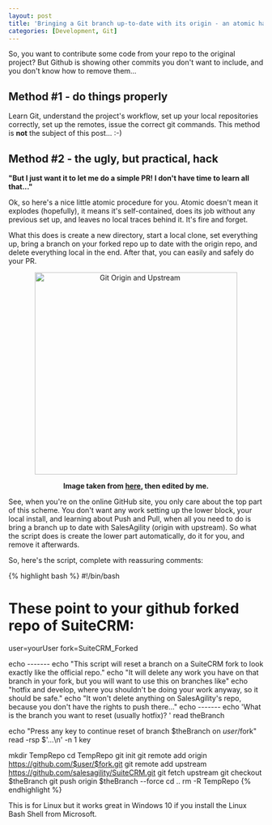 ```yaml
---
layout: post
title: 'Bringing a Git branch up-to-date with its origin - an atomic hack'
categories: [Development, Git]
---
```


So, you want to contribute some code from your repo to the original project? But Github is showing other commits you don't want to include, and you don't know how to remove them... 

## Method #1 - do things properly

Learn Git, understand the project's workflow, set up your local repositories correctly, set up the remotes, issue the correct git commands. This method is **not** the subject of this post... :-)

## Method #2 - the ugly, but practical, hack

__"But I just want it to let me do a simple PR! I don't have time to learn all that..."__

Ok, so here's a nice little atomic procedure for you. Atomic doesn't mean it explodes (hopefully), it means it's self-contained, does its job without any previous set up, and leaves no local traces behind it. It's fire and forget.

What this does is create a new directory, start a local clone, set everything up, bring a branch on your forked repo up to date with the origin repo, and delete everything local in the end. After that, you can easily and safely do your PR.

<div style="text-align:center"><img src="{{ site.baseurl }}/images/upstream-origin-local-2.png" alt="Git Origin and Upstream" style="width: 400px;"/>

__Image taken from [here](https://coding.abel.nu/2015/03/fixing-a-pull-request-from-master/), then edited by me.__
</div>

See, when you're on the online GitHub site, you only care about the top part of this scheme. You don't want any work setting up the lower block, your local install, and learning about Push and Pull, when all you need to do is bring a branch up to date with SalesAgility (origin with upstream). So what the script does is create the lower part automatically, do it for you, and remove it afterwards.

So, here's the script, complete with reassuring comments:

{% highlight bash %}
#!/bin/bash

# These point to your github forked repo of SuiteCRM:
user=yourUser
fork=SuiteCRM_Forked

echo -------
echo "This script will reset a branch on a SuiteCRM fork to look exactly like the official repo."
echo "It will delete any work you have on that branch in your fork, but you will want to use this on branches like"
echo "hotfix and develop, where you shouldn't be doing your work anyway, so it should be safe."
echo "It won't delete anything on SalesAgility's repo, because you don't have the rights to push there..."
echo -------
echo 'What is the branch you want to reset (usually hotfix)? '
read theBranch

echo "Press any key to continue reset of branch $theBranch on $user/$fork"
read -rsp $'...\n' -n 1 key

mkdir TempRepo
cd TempRepo
git init
git remote add origin https://github.com/$user/$fork.git
git remote add upstream https://github.com/salesagility/SuiteCRM.git
git fetch upstream
git checkout $theBranch
git push origin $theBranch --force
cd ..
rm -R TempRepo
{% endhighlight %}

This is for Linux but it works great in Windows 10 if you install the Linux Bash Shell from Microsoft.
